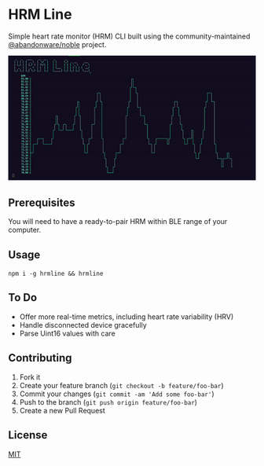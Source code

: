 HRM Line
===

Simple heart rate monitor (HRM) CLI built using the community-maintained [@abandonware/noble](https://github.com/abandonware/noble) project.

![HRM Line Screen Recording](hrmline_screen_recording.gif)

## Prerequisites
You will need to have a ready-to-pair HRM within BLE range of your computer.

## Usage
```
npm i -g hrmline && hrmline
```

## To Do
- Offer more real-time metrics, including heart rate variability (HRV)
- Handle disconnected device gracefully
- Parse Uint16 values with care

## Contributing
1. Fork it
2. Create your feature branch (`git checkout -b feature/foo-bar`)
3. Commit your changes (`git commit -am 'Add some foo-bar'`)
4. Push to the branch (`git push origin feature/foo-bar`)
5. Create a new Pull Request

## License
[MIT](https://choosealicense.com/licenses/mit/)

